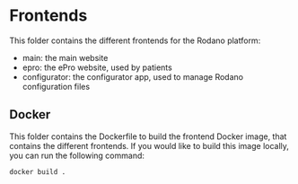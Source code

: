 # Frontends

This folder contains the different frontends for the Rodano platform:
- main: the main website
- epro: the ePro website, used by patients
- configurator: the configurator app, used to manage Rodano configuration files

## Docker

This folder contains the Dockerfile to build the frontend Docker image, that contains the different frontends. If you would like to build this image locally, you can run the following command:
```
docker build .
```
